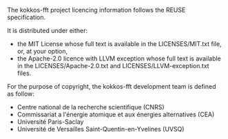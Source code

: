 <!--
SPDX-FileCopyrightText: (C) The kokkos-fft development team, see below

SPDX-License-Identifier: MIT OR Apache-2.0 WITH LLVM-exception
-->

The kokkos-fft project licencing information follows the REUSE specification.

It is distributed under either:
* the MIT License whose full text is available in the LICENSES/MIT.txt file,
or, at your option,
* the Apache-2.0 licence with LLVM exception whose full text is available in
  the LICENSES/Apache-2.0.txt and LICENSES/LLVM-exception.txt files.

For the purpose of copyright, the kokkos-fft development team is defined as follow:
* Centre national de la recherche scientifique (CNRS)
* Commissariat a l'énergie atomique et aux énergies alternatives (CEA)
* Université Paris-Saclay
* Université de Versailles Saint-Quentin-en-Yvelines (UVSQ)
